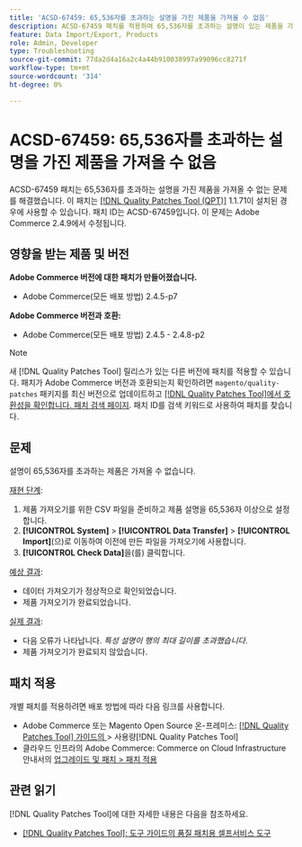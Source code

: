```yaml
---
title: 'ACSD-67459: 65,536자를 초과하는 설명을 가진 제품을 가져올 수 없음'
description: ACSD-67459 패치를 적용하여 65,536자를 초과하는 설명이 있는 제품을 가져올 수 없는 Adobe Commerce 문제를 해결하십시오.
feature: Data Import/Export, Products
role: Admin, Developer
type: Troubleshooting
source-git-commit: 77da2d4a16a2c4a44b910038997a99096cc8271f
workflow-type: tm+mt
source-wordcount: '314'
ht-degree: 0%

---
```



# ACSD-67459: 65,536자를 초과하는 설명을 가진 제품을 가져올 수 없음

ACSD-67459 패치는 65,536자를 초과하는 설명을 가진 제품을 가져올 수 없는 문제를 해결했습니다. 이 패치는 [[!DNL Quality Patches Tool (QPT)]](/help/tools/quality-patches-tool/quality-patches-tool-to-self-serve-quality-patches.md) 1.1.71이 설치된 경우에 사용할 수 있습니다. 패치 ID는 ACSD-67459입니다. 이 문제는 Adobe Commerce 2.4.9에서 수정됩니다.

## 영향을 받는 제품 및 버전

**Adobe Commerce 버전에 대한 패치가 만들어졌습니다.**

* Adobe Commerce(모든 배포 방법) 2.4.5-p7

**Adobe Commerce 버전과 호환:**

* Adobe Commerce(모든 배포 방법) 2.4.5 - 2.4.8-p2

>[!NOTE]
>
>새 [!DNL Quality Patches Tool] 릴리스가 있는 다른 버전에 패치를 적용할 수 있습니다. 패치가 Adobe Commerce 버전과 호환되는지 확인하려면 `magento/quality-patches` 패키지를 최신 버전으로 업데이트하고 [[!DNL Quality Patches Tool]에서 호환성을 확인합니다. 패치 검색 페이지](https://experienceleague.adobe.com/tools/commerce-quality-patches/index.html?lang=ko). 패치 ID를 검색 키워드로 사용하여 패치를 찾습니다.

## 문제

설명이 65,536자를 초과하는 제품은 가져올 수 없습니다.

<u>재현 단계</u>:

1. 제품 가져오기를 위한 CSV 파일을 준비하고 제품 설명을 65,536자 이상으로 설정합니다.
1. **[!UICONTROL System]** > **[!UICONTROL Data Transfer]** > **[!UICONTROL Import]**(으)로 이동하여 이전에 만든 파일을 가져오기에 사용합니다.
1. **[!UICONTROL Check Data]**&#x200B;을(를) 클릭합니다.

<u>예상 결과</u>:

* 데이터 가져오기가 정상적으로 확인되었습니다.
* 제품 가져오기가 완료되었습니다.

<u>실제 결과</u>:

* 다음 오류가 나타납니다. *특성 설명이 행의 최대 길이를 초과했습니다*.
* 제품 가져오기가 완료되지 않았습니다.

## 패치 적용

개별 패치를 적용하려면 배포 방법에 따라 다음 링크를 사용합니다.

* Adobe Commerce 또는 Magento Open Source 온-프레미스: [[!DNL Quality Patches Tool]  가이드의 &#x200B;](/help/tools/quality-patches-tool/usage.md)> 사용량[!DNL Quality Patches Tool]
* 클라우드 인프라의 Adobe Commerce: Commerce on Cloud Infrastructure 안내서의 [업그레이드 및 패치 > 패치 적용](https://experienceleague.adobe.com/docs/commerce-cloud-service/user-guide/develop/upgrade/apply-patches.html?lang=ko)

## 관련 읽기

[!DNL Quality Patches Tool]에 대한 자세한 내용은 다음을 참조하세요.

* [[!DNL Quality Patches Tool]: 도구 가이드의 품질 패치용 셀프서비스 도구](/help/tools/quality-patches-tool/quality-patches-tool-to-self-serve-quality-patches.md)
